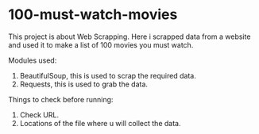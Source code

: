 # 100-must-watch-movies

This project is about Web Scrapping.
Here i scrapped data from a website and used it to make a list of 100 movies you must watch.

Modules used:
1. BeautifulSoup, this is used to scrap the required data.
2. Requests, this is used to grab the data.

Things to check before running:
1. Check URL.
2. Locations of the file where u will collect the data.
